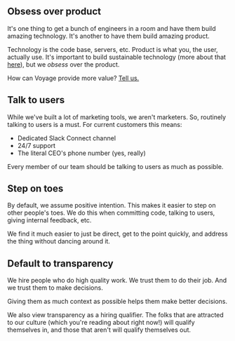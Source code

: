 ## Obsess over product

It's one thing to get a bunch of engineers in a room and have them build amazing technology. It's another to have them build amazing product.

Technology is the code base, servers, etc. Product is what you, the user, actually use. It's important to build sustainable technology (more about that [here]()), but we _obsess_ over the product.

How can Voyage provide more value? [Tell us.](https://cal.com/bryan-houlton-5uvxqc/15m-chat)

## Talk to users

While we've built a lot of marketing tools, we aren't marketers. So, routinely talking to users is a must. For current customers this means:

- Dedicated Slack Connect channel
- 24/7 support
- The literal CEO's phone number (yes, really)

Every member of our team should be talking to users as much as possible.

## Step on toes

By default, we assume positive intention. This makes it easier to step on other people's toes. We do this when committing code, talking to users, giving internal feedback, etc.

We find it much easier to just be direct, get to the point quickly, and address the thing without dancing around it.

## Default to transparency

We hire people who do high quality work. We trust them to do their job. And we trust them to make decisions.

Giving them as much context as possible helps them make better decisions.

We also view transparency as a hiring qualifier. The folks that are attracted to our culture (which you're reading about right now!) will qualify themselves in, and those that aren't will qualify themselves out.
